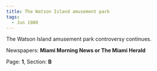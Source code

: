 ```yaml
---  
title: The Watson Island amusement park  
tags:  
  - Jun 1980  
---  
```

  
The Watson Island amusement park controversy continues.  
  
Newspapers: **Miami Morning News or The Miami Herald**  
  
Page: **1**, Section: **B** 
